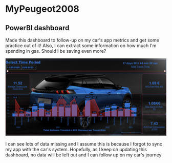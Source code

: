 # MyPeugeot2008

## PowerBI dashboard

Made this dashboard to follow-up on my car's app metrics and get some practice out of it!
Also, I can extract some information on how much I'm spending in gas. Should I be saving even more?

![alt text](https://github.com/gucou1/MyPeugeot2008/blob/ab96300747a943d4cc24f681bf1e7dc88eaf1d12/MyPeugeot2008_prtscrn_0323.png)



I can see lots of data missing and I assume this is because I forgot to sync my app with the car's system.
Hopefully, as I keep on updating this dashboard, no data will be left out and I can follow up on my car's journey
